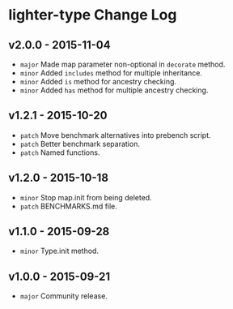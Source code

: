 # lighter-type Change Log

## v2.0.0 - 2015-11-04
* `major` Made map parameter non-optional in `decorate` method.
* `minor` Added `includes` method for multiple inheritance.
* `minor` Added `is` method for ancestry checking.
* `minor` Added `has` method for multiple ancestry checking.

## v1.2.1 - 2015-10-20
* `patch` Move benchmark alternatives into prebench script.
* `patch` Better benchmark separation.
* `patch` Named functions.

## v1.2.0 - 2015-10-18
* `minor` Stop map.init from being deleted.
* `patch` BENCHMARKS.md file.

## v1.1.0 - 2015-09-28
* `minor` Type.init method.

## v1.0.0 - 2015-09-21
* `major` Community release.
